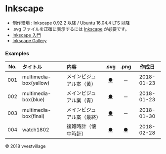 # Inkscape

* 制作環境 : Inkscape 0.92.2 以降 / Ubuntu 16.04.4 LTS 以降
* .svg ファイルを正確に表示するには [Inkscape](https://inkscape.org/ja/) が必要です。
* [Inkscape 入門](https://github.com/vvestvillage/inkscape/tree/master/introduction)
* [Inkscape Gallery](https://inkscape.org/en/~vvestvillage)

### <b>Examples</b>

|No.|タイトル|内容|.svg|.png|作成日|
|:--:|:--|:--|:--:|:--:|:--:|
|001|multimedia-box(yellow)|メインビジュアル案（黄）|[●](https://vvestvillage.github.io/Inkscape/svg/001_multimedia-box_yellow.svg)|－|2018-01-23|
|002|multimedia-box(blue)|メインビジュアル案（青）|[●](https://vvestvillage.github.io/Inkscape/svg/002_multimedia-box_blue.svg)|－|2018-01-23|
|003|multimedia-box(final)|メインビジュアル案（最終）|[●](https://vvestvillage.github.io/Inkscape/svg/003_multimedia-box_final.svg)|－|2018-01-30|
|004|watch1802|複雑時計（懐中時計）|[●](https://vvestvillage.github.io/Inkscape/svg/004_watch1802.svg)|[●](https://vvestvillage.github.io/Inkscape/png/001_watch1802.png)|2018-02-28|

© 2018 vvestvillage